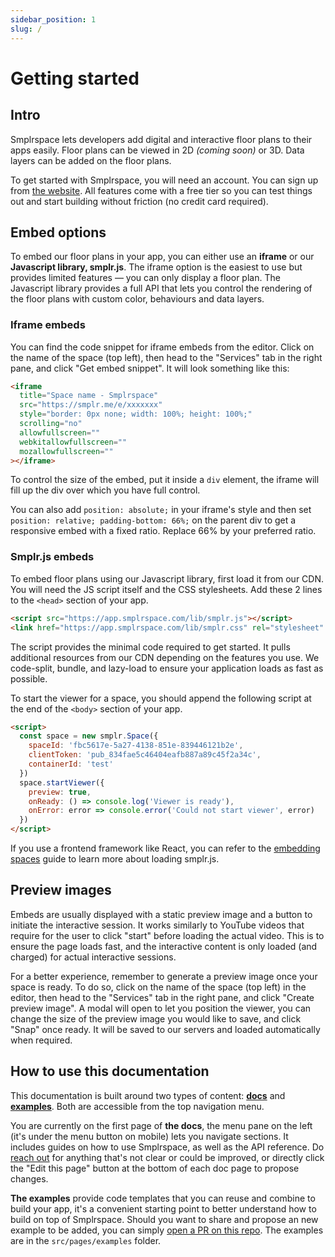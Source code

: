 ```yaml
---
sidebar_position: 1
slug: /
---
```


# Getting started

## Intro

Smplrspace lets developers add digital and interactive floor plans to their apps easily. Floor plans can be viewed in 2D _(coming soon)_ or 3D. Data layers can be added on the floor plans.

To get started with Smplrspace, you will need an account. You can sign up from [the website](https://www.smplrspace.com). All features come with a free tier so you can test things out and start building without friction (no credit card required).

## Embed options

To embed our floor plans in your app, you can either use an **iframe** or our **Javascript library, smplr.js**. The iframe option is the easiest to use but provides limited features — you can only display a floor plan. The Javascript library provides a full API that lets you control the rendering of the floor plans with custom color, behaviours and data layers.

### Iframe embeds

You can find the code snippet for iframe embeds from the editor. Click on the name of the space (top left), then head to the "Services" tab in the right pane, and click "Get embed snippet". It will look something like this:

```html
<iframe
  title="Space name - Smplrspace"
  src="https://smplr.me/e/xxxxxxx"
  style="border: 0px none; width: 100%; height: 100%;"
  scrolling="no"
  allowfullscreen=""
  webkitallowfullscreen=""
  mozallowfullscreen=""
></iframe>
```

To control the size of the embed, put it inside a `div` element, the iframe will fill up the div over which you have full control.

You can also add `position: absolute;` in your iframe's style and then set `position: relative; padding-bottom: 66%;` on the parent div to get a responsive embed with a fixed ratio. Replace 66% by your preferred ratio.

### Smplr.js embeds

To embed floor plans using our Javascript library, first load it from our CDN. You will need the JS script itself and the CSS stylesheets. Add these 2 lines to the `<head>` section of your app.

```html
<script src="https://app.smplrspace.com/lib/smplr.js"></script>
<link href="https://app.smplrspace.com/lib/smplr.css" rel="stylesheet" />
```

The script provides the minimal code required to get started. It pulls additional resources from our CDN depending on the features you use. We code-split, bundle, and lazy-load to ensure your application loads as fast as possible.

To start the viewer for a space, you should append the following script at the end of the `<body>` section of your app.

```html
<script>
  const space = new smplr.Space({
    spaceId: 'fbc5617e-5a27-4138-851e-839446121b2e',
    clientToken: 'pub_834fae5c46404eafb887a89c45f2a34c',
    containerId: 'test'
  })
  space.startViewer({
    preview: true,
    onReady: () => console.log('Viewer is ready'),
    onError: error => console.error('Could not start viewer', error)
  })
</script>
```

If you use a frontend framework like React, you can refer to the [embedding spaces](/guides/embedding.md) guide to learn more about loading smplr.js.

## Preview images

Embeds are usually displayed with a static preview image and a button to initiate the interactive session. It works similarly to YouTube videos that require for the user to click "start" before loading the actual video. This is to ensure the page loads fast, and the interactive content is only loaded (and charged) for actual interactive sessions.

For a better experience, remember to generate a preview image once your space is ready. To do so, click on the name of the space (top left) in the editor, then head to the "Services" tab in the right pane, and click "Create preview image". A modal will open to let you position the viewer, you can change the size of the preview image you would like to save, and click "Snap" once ready. It will be saved to our servers and loaded automatically when required.

## How to use this documentation

This documentation is built around two types of content: **[docs](/)** and **[examples](/examples)**. Both are accessible from the top navigation menu.

You are currently on the first page of **the docs**, the menu pane on the left (it's under the menu button on mobile) lets you navigate sections. It includes guides on how to use Smplrspace, as well as the API reference. Do [reach out](https://www.smplrspace.com/support) for anything that's not clear or could be improved, or directly click the "Edit this page" button at the bottom of each doc page to propose changes.

**The examples** provide code templates that you can reuse and combine to build your app, it's a convenient starting point to better understand how to build on top of Smplrspace. Should you want to share and propose an new example to be added, you can simply [open a PR on this repo](https://github.com/smplrspace/docs). The examples are in the `src/pages/examples` folder.
